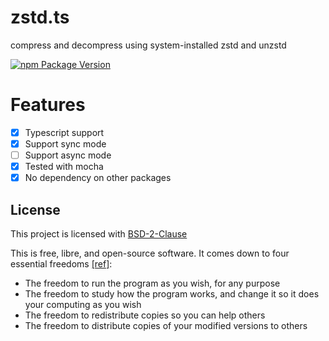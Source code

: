 # zstd.ts

compress and decompress using system-installed zstd and unzstd

[![npm Package Version](https://img.shields.io/npm/v/zstd.ts.svg?maxAge=3600)](https://www.npmjs.com/package/zstd.ts)

# Features

- [x] Typescript support
- [x] Support sync mode
- [ ] Support async mode
- [x] Tested with mocha
- [x] No dependency on other packages

## License

This project is licensed with [BSD-2-Clause](./LICENSE)

This is free, libre, and open-source software. It comes down to four essential freedoms [[ref]](https://seirdy.one/2021/01/27/whatsapp-and-the-domestication-of-users.html#fnref:2):

- The freedom to run the program as you wish, for any purpose
- The freedom to study how the program works, and change it so it does your computing as you wish
- The freedom to redistribute copies so you can help others
- The freedom to distribute copies of your modified versions to others
